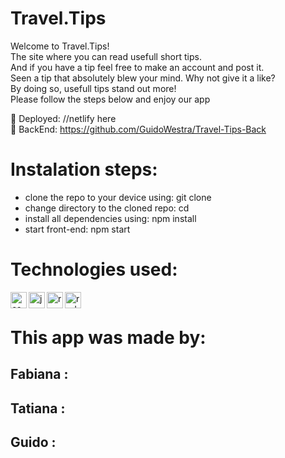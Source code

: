 # Travel.Tips

Welcome to Travel.Tips! <br />
The site where you can read usefull short tips. <br />
And if you have a tip feel free to make an account and post it. <br />
Seen a tip that absolutely blew your mind. Why not give it a like? <br />
By doing so, usefull tips stand out more! <br />
Please follow the steps below and enjoy our app<br />

:wrench: Deployed: //netlify here <br />
:paperclip: BackEnd: https://github.com/GuidoWestra/Travel-Tips-Back <br />

# Instalation steps: <br />
- clone the repo to your device using:  git clone <link> <your project name>  <br />
- change directory to the cloned repo:  cd <your project name> <br />
- install all dependencies using:       npm install<br />
- start front-end:                      npm start<br />

# Technologies used:
<img align="left" alt="css logo" width="26px" src="https://cdn.iconscout.com/icon/free/png-512/css-118-569410.png"/>
<img align="left" alt="js logo" width="26px" src="https://www.freepnglogos.com/uploads/javascript-png/javascript-vector-logo-yellow-png-transparent-javascript-vector-12.png"/>
<img align="left" alt="react logo" width="26px" src="https://cdn.iconscout.com/icon/free/png-512/react-1-282599.png"/>
<img align="left" alt="redux logo" width="26px" src="https://cdn.iconscout.com/icon/free/png-512/redux-283024.png"/>
<br />

# This app was made by: 
## Fabiana : <br /> 
## Tatiana : <br />
## Guido   : <br />
